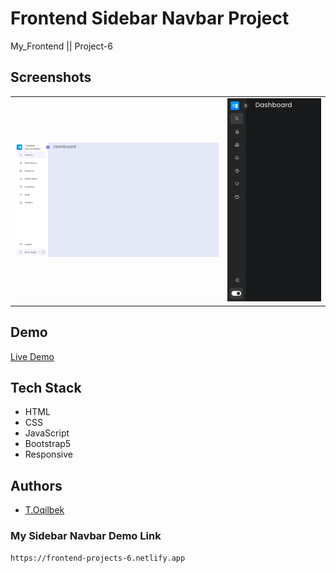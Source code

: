 # Frontend Sidebar Navbar Project
My_Frontend || Project-6

## Screenshots
<table>
    <tr>
        <td>
            <img src="./img/img1.jpg" alt="Frontend-Projects">
        </td>
        <td>
            <img src="./img/img2.png" alt="Frontend-Projects">
        </td>
    </tr>
</table>

## Demo

[Live Demo](https://frontend-projects-6.netlify.app)

## Tech Stack

- HTML
- CSS
- JavaScript
- Bootstrap5
- Responsive

## Authors

- [T.Oqilbek](https://www.github.com/tolqinov-o)

### My Sidebar Navbar Demo Link

```
https://frontend-projects-6.netlify.app
```